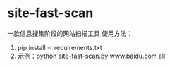 # site-fast-scan
一款信息搜集阶段的网站扫描工具
使用方法：  
1. pip install -r requirements.txt
2. 示例：python site-fast-scan.py www.baidu.com all
